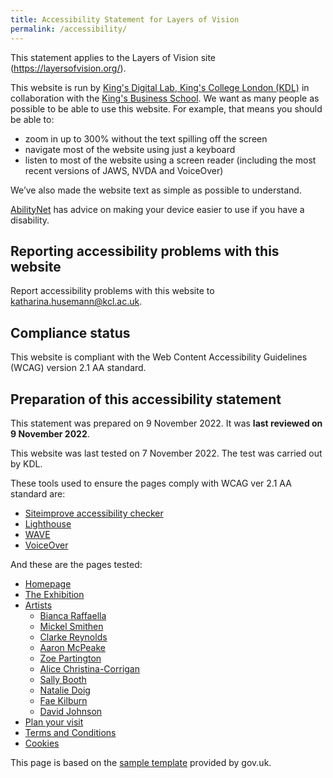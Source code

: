 ```yaml
---
title: Accessibility Statement for Layers of Vision
permalink: /accessibility/
---
```


This statement applies to the Layers of Vision site (https://layersofvision.org/).

This website is run by [King's Digital Lab, King's College London (KDL)](https://kdl.kcl.ac.uk) in collaboration with the [King's Business School](https://www.kcl.ac.uk/business). We want as many people as possible to be able to use this website. For example, that means you should be able to:

- zoom in up to 300% without the text spilling off the screen
- navigate most of the website using just a keyboard
- listen to most of the website using a screen reader (including the most recent versions of JAWS, NVDA and VoiceOver)

We’ve also made the website text as simple as possible to understand.

[AbilityNet](https://mcmw.abilitynet.org.uk/) has advice on making your device easier to use if you have a disability.

## Reporting accessibility problems with this website

Report accessibility problems with this website to <a href="mailto:katharina.husemann@kcl.ac.uk">katharina.husemann@kcl.ac.uk</a>.

## Compliance status

This website is compliant with the Web Content Accessibility Guidelines (WCAG) version 2.1 AA standard.

## Preparation of this accessibility statement

This statement was prepared on 9 November 2022. It was **last reviewed on 9 November 2022**.

This website was last tested on 7 November 2022. The test was carried out by KDL.

These tools used to ensure the pages comply with WCAG ver 2.1 AA standard are:

- [Siteimprove accessibility checker](https://www.siteimprove.com/toolkit/accessibility-checker/)
- [Lighthouse](https://github.com/GoogleChrome/lighthouse)
- [WAVE](https://wave.webaim.org/)
- [VoiceOver](https://support.apple.com/en-gb/guide/voiceover-guide/welcome/web)

And these are the pages tested:

- [Homepage](/)
- [The Exhibition](/exhibition/)
- [Artists](/artists/)
  - [Bianca Raffaella](/people/01-braffaella/)
  - [Mickel Smithen](/people/02-msmithen/)
  - [Clarke Reynolds](/people/03-creynolds/)
  - [Aaron McPeake](/people/04-amcpeake/)
  - [Zoe Partington](/people/05-zpartington/)
  - [Alice Christina-Corrigan](/people/06-achristina-corrigan/)
  - [Sally Booth](/people/07-sbooth/)
  - [Natalie Doig](/people/08-ndoig/)
  - [Fae Kilburn](/people/09-fkilburn/)
  - [David Johnson](/people/10-djohnson/)
- [Plan your visit](/plan-your-visit/)
- [Terms and Conditions](/terms-and-conditions/)
- [Cookies](/cookies/)

This page is based on the [sample template](https://www.gov.uk/government/publications/sample-accessibility-statement/sample-accessibility-statement-for-a-fictional-public-sector-website) provided by gov.uk.
